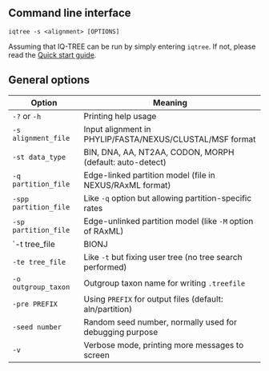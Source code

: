
Command line interface
----------------------

    iqtree -s <alignment> [OPTIONS]

Assuming that IQ-TREE can be run by simply entering `iqtree`. If not, please read the [Quick start guide](Quickstart).


General options
---------------

| Option                | Meaning |
|-----------------------|-----------------------------|
|  `-?` or `-h`         | Printing help usage |
|  `-s alignment_file`  | Input alignment in PHYLIP/FASTA/NEXUS/CLUSTAL/MSF format |
|  `-st data_type`      | BIN, DNA, AA, NT2AA, CODON, MORPH (default: auto-detect) |
|  `-q partition_file`  | Edge-linked partition model (file in NEXUS/RAxML format) |
| `-spp partition_file` | Like `-q` option but allowing partition-specific rates |
|  `-sp partition_file` | Edge-unlinked partition model (like `-M` option of RAxML) |
|  `-t tree_file | BIONJ | RANDOM` | Starting tree (default: 100 parsimony trees and BIONJ) |
|  `-te tree_file` | Like `-t` but fixing user tree (no tree search performed) |
|  `-o outgroup_taxon`  | Outgroup taxon name for writing `.treefile` |
|  `-pre PREFIX`        | Using `PREFIX` for output files (default: aln/partition) |
|  `-seed number`       | Random seed number, normally used for debugging purpose |
|  `-v`                 | Verbose mode, printing more messages to screen |
